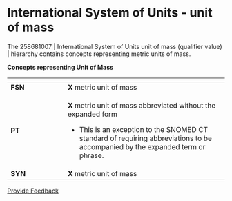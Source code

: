 # International System of Units - unit of mass

The 258681007 | International System of Units unit of mass (qualifier value) | hierarchy contains concepts representing metric units of mass.

**Concepts representing Unit of Mass**

<table><thead><tr><th width="116.17010498046875"></th><th></th></tr></thead><tbody><tr><td><strong>FSN</strong></td><td><strong>X</strong> metric unit of mass</td></tr><tr><td><strong>PT</strong></td><td><p><strong>X</strong> metric unit of mass abbreviated without the expanded form</p><ul><li>This is an exception to the SNOMED CT standard of requiring abbreviations to be accompanied by the expanded term or phrase.</li></ul></td></tr><tr><td><strong>SYN</strong></td><td><strong>X</strong> metric unit of mass</td></tr></tbody></table>






<a href="https://docs.google.com/forms/d/e/1FAIpQLScTmbZIf0UEQwYDkY27EEWBkaiYkHSbR0_9DmFrMLXoQLyL7Q/viewform?usp=pp_url&entry.1767247133=SCT+Editorial+Guide&entry.670899847=International%20System%20of%20Units%20-%20unit%20of%20mass" class="button primary">Provide Feedback</a>
